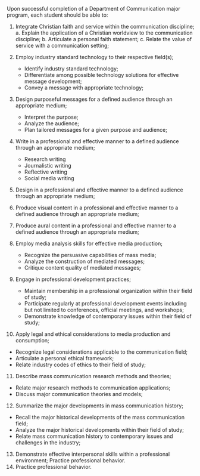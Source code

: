 Upon successful completion of a Department of Communication major program, each student should be able to:

1. Integrate Christian faith and service within the communication discipline;
  a. Explain the application of a Christian worldview to the communication discipline;
  b. Articulate a personal faith statement;
  c. Relate the value of service with a communication setting;
   
2. Employ industry standard technology to their respective field(s);
   * Identify industry standard technology;
   * Differentiate among possible technology solutions for effective message development;
   * Convey a message with appropriate technology;

3. Design purposeful messages for a defined audience through an appropriate medium;
   * Interpret the purpose;
   * Analyze the audience;
   * Plan tailored messages for a given purpose and audience;

4. Write in a professional and effective manner to a defined audience through an appropriate medium;
   * Research writing
   * Journalistic writing
   * Reflective writing
   * Social media writing

5. Design in a professional and effective manner to a defined audience through an appropriate medium;

6. Produce visual content in a professional and effective manner to a defined audience through an appropriate medium;

7. Produce aural content in a professional and effective manner to a defined audience through an appropriate medium;

8. Employ media analysis skills for effective media production;
   * Recognize the persuasive capabilities of mass media;
   * Analyze the construction of mediated messages;
   * Critique content quality of mediated messages;

9. Engage in professional development practices;
   * Maintain membership in a professional organization within their field of study;
   * Participate regularly at professional development events including but not limited to conferences, official meetings, and workshops;
   * Demonstrate knowledge of contemporary issues within their field of study;

10. Apply legal and ethical considerations to media production and consumption;
   * Recognize legal considerations applicable to the communication field;
   * Articulate a personal ethical framework;
   * Relate industry codes of ethics to their field of study;

11. Describe mass communication research methods and theories;
   * Relate major research methods to communication applications;
   * Discuss major communication theories and models;

12. Summarize the major developments in mass communication history;
   * Recall the major historical developments of the mass communication field;
   * Analyze the major historical developments within their field of study;
   * Relate mass communication history to contemporary issues and challenges in the industry;

13. Demonstrate effective interpersonal skills within a professional environment; Practice professional behavior.
14. Practice professional behavior.
